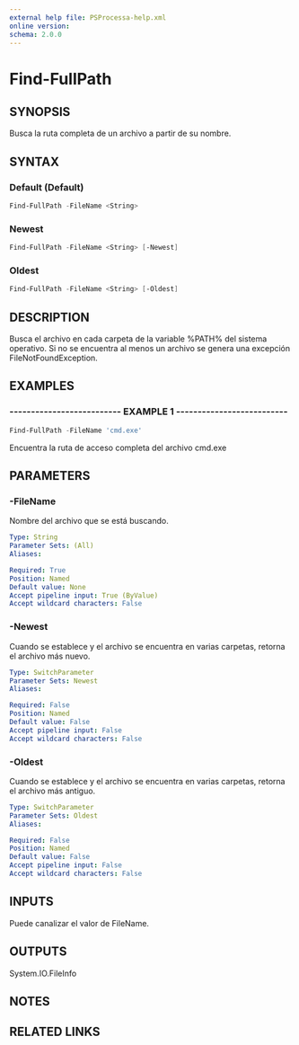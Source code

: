 ```yaml
---
external help file: PSProcessa-help.xml
online version: 
schema: 2.0.0
---
```


# Find-FullPath

## SYNOPSIS
Busca la ruta completa de un archivo a partir de su nombre.

## SYNTAX

### Default (Default)
```powershell
Find-FullPath -FileName <String>
```

### Newest
```powershell
Find-FullPath -FileName <String> [-Newest]
```

### Oldest
```powershell
Find-FullPath -FileName <String> [-Oldest]
```

## DESCRIPTION
Busca el archivo en cada carpeta de la variable %PATH% del sistema operativo.
Si no se encuentra al menos un archivo se genera una excepción FileNotFoundException.

## EXAMPLES

### -------------------------- EXAMPLE 1 --------------------------
```powershell
Find-FullPath -FileName 'cmd.exe'
```

Encuentra la ruta de acceso completa del archivo cmd.exe

## PARAMETERS

### -FileName
Nombre del archivo que se está buscando.

```yaml
Type: String
Parameter Sets: (All)
Aliases: 

Required: True
Position: Named
Default value: None
Accept pipeline input: True (ByValue)
Accept wildcard characters: False
```

### -Newest
Cuando se establece y el archivo se encuentra en varias carpetas, retorna el archivo más nuevo.

```yaml
Type: SwitchParameter
Parameter Sets: Newest
Aliases: 

Required: False
Position: Named
Default value: False
Accept pipeline input: False
Accept wildcard characters: False
```

### -Oldest
Cuando se establece y el archivo se encuentra en varias carpetas, retorna el archivo más antiguo.

```yaml
Type: SwitchParameter
Parameter Sets: Oldest
Aliases: 

Required: False
Position: Named
Default value: False
Accept pipeline input: False
Accept wildcard characters: False
```

## INPUTS

Puede canalizar el valor de FileName.

## OUTPUTS

System.IO.FileInfo

## NOTES

## RELATED LINKS


